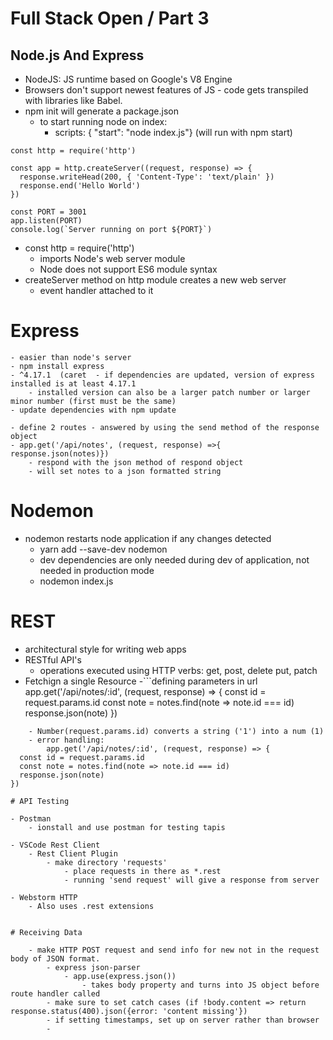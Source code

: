 # Full Stack Open / Part 3


## Node.js And Express

- NodeJS: JS runtime based on Google's V8 Engine
- Browsers don't support newest features of JS - code gets transpiled with libraries like Babel.
- npm init will generate a package.json
    - to start running node on index:
        - scripts: {
        "start": "node index.js"}
        (will run with npm start)

```simple web server
const http = require('http')

const app = http.createServer((request, response) => {
  response.writeHead(200, { 'Content-Type': 'text/plain' })
  response.end('Hello World')
})

const PORT = 3001
app.listen(PORT)
console.log(`Server running on port ${PORT}`)

```

- const http = require('http')
    - imports Node's web server module
    - Node does not support ES6 module syntax
- createServer method on http module creates a new web server
    - event handler attached to it

# Express
    - easier than node's server
    - npm install express
    - ^4.17.1  (caret  - if dependencies are updated, version of express installed is at least 4.17.1
        - installed version can also be a larger patch number or larger minor number (first must be the same)
    - update dependencies with npm update

    - define 2 routes - answered by using the send method of the response object
    - app.get('/api/notes', (request, response) =>{
    response.json(notes)})
        - respond with the json method of respond object
        - will set notes to a json formatted string

# Nodemon

- nodemon restarts node application if any changes detected
    - yarn add --save-dev nodemon
    - dev dependencies are only needed during dev of application, not needed in production mode
    - nodemon index.js

# REST
    
- architectural style for writing web apps
- RESTful API's
    - operations executed using HTTP verbs: get, post, delete put, patch
- Fetchign a single Resource
    -```defining parameters in url
        app.get('/api/notes/:id', (request, response) => {
  const id = request.params.id
  const note = notes.find(note => note.id === id)
  response.json(note)
})
```
    - Number(request.params.id) converts a string ('1') into a num (1)
    - error handling:
        app.get('/api/notes/:id', (request, response) => {
  const id = request.params.id
  const note = notes.find(note => note.id === id)
  response.json(note)
})

# API Testing 

- Postman
    - ionstall and use postman for testing tapis

- VSCode Rest Client 
    - Rest Client Plugin
        - make directory 'requests'
            - place requests in there as *.rest
            - running 'send request' will give a response from server

- Webstorm HTTP
    - Also uses .rest extensions


# Receiving Data

    - make HTTP POST request and send info for new not in the request body of JSON format.
        - express json-parser
            - app.use(express.json())
                - takes body property and turns into JS object before route handler called
        - make sure to set catch cases (if !body.content => return response.status(400).json({error: 'content missing'})
        - if setting timestamps, set up on server rather than browser
        - 

